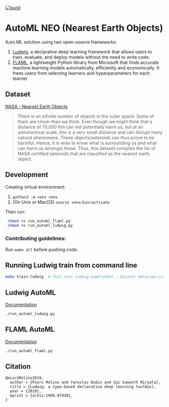 [![build](https://github.com/shyamal-anadkat/automl-neo/actions/workflows/main.yml/badge.svg?branch=main)](https://github.com/shyamal-anadkat/automl-neo/actions/workflows/main.yml)

# AutoML NEO (Nearest Earth Objects)

Auto ML solution using two open-source frameworks:

1. [Ludwig](https://ludwig-ai.github.io/ludwig-docs/0.5/index.html),
a declarative deep learning framework that allows users to train, evaluate, and deploy models without the need to write code.
2. [FLAML](https://github.com/microsoft/FLAML), 
a lightweight Python library from Microsoft that finds accurate machine learning models automatically, efficiently and economically. It frees users from selecting learners and hyperparameters for each learner.


## Dataset

[NASA - Nearest Earth Objects](https://www.kaggle.com/datasets/sameepvani/nasa-nearest-earth-objects?datasetId=2272878&sortBy=voteCount&select=neo.csv)

>There is an infinite number of objects in the outer space. Some of them are closer than we think. Even though we might think that a distance of 70,000 Km can not potentially harm us, but at an astronomical scale, this is a very small distance and can disrupt many natural phenomena. These objects/asteroids can thus prove to be harmful. Hence, it is wise to know what is surrounding us and what can harm us amongst those. Thus, this dataset compiles the list of NASA certified asteroids that are classified as the nearest earth object.

## Development 

Creating virtual environment:

 1. ```python3 -m venv venv```
 2.  (On Unix or MacOS) ```source venv/bin/activate```

Then run:
```bash
 chmod +x run_automl_flaml.py
 chmod +x run_automl_ludwig.py
```

### Contributing guidelines:

Run ```make all``` before pushing code.

## Running Ludwig train from command line

```bash
make train-ludwig  # this runs ludwig experiment --dataset data/neo.csv --config config.yaml
```

## Ludwig AutoML

[Documentation](https://ludwig-ai.github.io/ludwig-docs/0.5/user_guide/automl/)

```bash
./run_automl_ludwig.py
```

## FLAML AutoML

[Documentation](https://microsoft.github.io/FLAML/docs/Use-Cases/Task-Oriented-AutoML/)

```bash
./run_automl_flaml.py
```

## Citation

```
@misc{Molino2019,
  author = {Piero Molino and Yaroslav Dudin and Sai Sumanth Miryala},
  title = {Ludwig: a type-based declarative deep learning toolbox},
  year = {2019},
  eprint = {arXiv:1909.07930},
}
```
